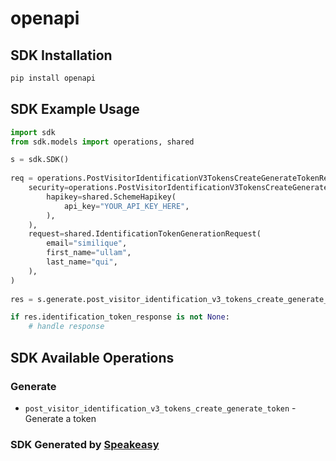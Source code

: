 # openapi

<!-- Start SDK Installation -->
## SDK Installation

```bash
pip install openapi
```
<!-- End SDK Installation -->

## SDK Example Usage
<!-- Start SDK Example Usage -->
```python
import sdk
from sdk.models import operations, shared

s = sdk.SDK()
    
req = operations.PostVisitorIdentificationV3TokensCreateGenerateTokenRequest(
    security=operations.PostVisitorIdentificationV3TokensCreateGenerateTokenSecurity(
        hapikey=shared.SchemeHapikey(
            api_key="YOUR_API_KEY_HERE",
        ),
    ),
    request=shared.IdentificationTokenGenerationRequest(
        email="similique",
        first_name="ullam",
        last_name="qui",
    ),
)
    
res = s.generate.post_visitor_identification_v3_tokens_create_generate_token(req)

if res.identification_token_response is not None:
    # handle response
```
<!-- End SDK Example Usage -->

<!-- Start SDK Available Operations -->
## SDK Available Operations

### Generate

* `post_visitor_identification_v3_tokens_create_generate_token` - Generate a token

<!-- End SDK Available Operations -->

### SDK Generated by [Speakeasy](https://docs.speakeasyapi.dev/docs/using-speakeasy/client-sdks)
